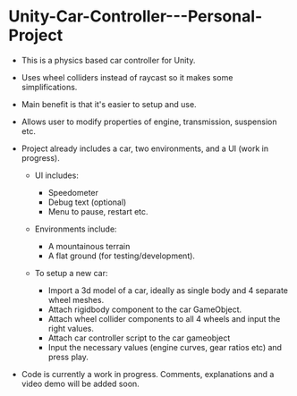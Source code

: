 # Unity-Car-Controller---Personal-Project

* This is a physics based car controller for Unity.
* Uses wheel colliders instead of raycast so it makes some simplifications.
* Main benefit is that it's easier to setup and use. 
* Allows user to modify properties of engine, transmission, suspension etc. 
* Project already includes a car, two environments, and a UI (work in progress).
    * UI includes:
        * Speedometer
        * Debug text (optional)
        * Menu to pause, restart etc.

    * Environments include: 
        * A mountainous terrain
        * A flat ground (for testing/development).

    * To setup a new car:
        * Import a 3d model of a car, ideally as single body and 4 separate wheel meshes. 
        * Attach rigidbody component to the car GameObject.
        * Attach wheel collider components to all 4 wheels and input the right values.
        * Attach car controller script to the car gameobject
        * Input the necessary values (engine curves, gear ratios etc) and press play.

* Code is currently a work in progress. Comments, explanations and a video demo will be added soon.